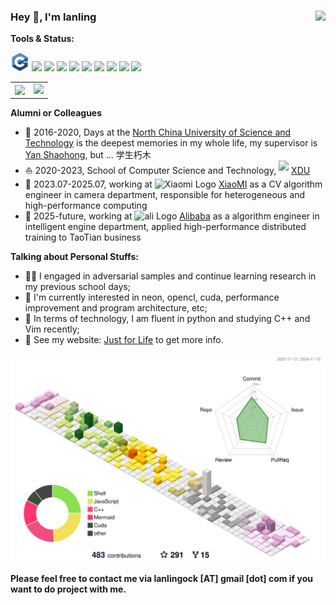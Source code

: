 ### Hey 👋, I'm lanling   <img align="right" src="https://visitor-badge.laobi.icu/badge?page_id=muyuuuu.muyuuuu">

<!--[ <br />](https://weibo.com/u/6600574650) -->
<!-- -  Youth begins in 2010 and ends in 2022;-->

<!-- <br /> -->

**Tools & Status:**

<code><img height="30" src="https://raw.githubusercontent.com/github/explore/80688e429a7d4ef2fca1e82350fe8e3517d3494d/topics/cpp/cpp.png"></code>
<code><img height="30" src="https://upload.wikimedia.org/wikipedia/commons/thumb/c/c3/Python-logo-notext.svg/220px-Python-logo-notext.svg.png"></code>
<code><img height="30" src="https://upload.wikimedia.org/wikipedia/commons/thumb/9/92/LaTeX_logo.svg/1599px-LaTeX_logo.svg.png"></code>
<code><img height="30" src="https://upload.wikimedia.org/wikipedia/commons/e/e8/Archlinux-logo-standard-version.png"></code>
<code><img height="30" src="https://upload.wikimedia.org/wikipedia/commons/7/77/Arm_logo_2017.svg"></code>
<code><img height="30" src="https://upload.wikimedia.org/wikipedia/commons/4/4d/OpenCL_logo.svg"></code>
<code><img height="30" src="https://upload.wikimedia.org/wikipedia/en/b/b9/Nvidia_CUDA_Logo.jpg"></code>
<code><img height="30" src="https://upload.wikimedia.org/wikipedia/commons/9/9f/Vimlogo.svg"></code>
<code><img height="30" src="https://upload.wikimedia.org/wikipedia/commons/9/96/Pytorch_logo.png"></code>
<code><img height="30" src="https://www.qt.io/hubfs/qt-design-system/assets/logos/qt-logo.svg"></code>

<table cellspacing="0" cellpadding="0">
  <tr align="center" valign="middle">
    <td><img align="left" src="https://github-readme-stats.vercel.app/api?username=muyuuuu&count_private=true"></td>
    <td><img  src="https://github-readme-streak-stats.herokuapp.com?user=muyuuuu"></td>
  </tr>
</table>

<!--
<table cellspacing="0" cellpadding="0">
  <tr align="center" valign="middle">
    <td><img width="100%" src="https://github-readme-activity-graph.cyclic.app/graph?username=muyuuuu&theme=github-light"></td>
  </tr>
</table>
-->

**Alumni or Colleagues**

- :rowboat: 2016-2020, Days at the [North China University of Science and Technology](https://www.ncst.edu.cn/) is the deepest memories in my whole life, my supervisor is [Yan Shaohong](http://lxy.ncst.edu.cn/col/1587717135030/2020/04/26/1587851377899.html), but ... 学生朽木
- :boat: 2020-2023, School of Computer Science and Technology, <img height="20" align="top" src="https://raw.githubusercontent.com/note286/xdulogo/refs/heads/main/%E8%A5%BF%E7%94%B5%E6%96%B0%E6%A0%87%E5%BF%971-%E7%BA%A2%E8%89%B2-%E9%80%8F%E6%98%8E.png">
  [XDU](https://cs.xidian.edu.cn/index.htm)
- :speedboat: 2023.07-2025.07, working at <img height="20" align="top" src="https://upload.wikimedia.org/wikipedia/commons/a/ae/Xiaomi_logo_%282021-%29.svg" alt="Xiaomi Logo"> [XiaoMI](https://hr.xiaomi.com/campus) as a CV algorithm engineer in camera department, responsible for heterogeneous and high-performance computing
- :ship: 2025-future, working at <img height="20" align="top" src="https://scontent-tpe1-1.xx.fbcdn.net/v/t39.30808-1/301486611_5317447644959583_4173764355163588926_n.jpg?stp=dst-jpg_s200x200_tt6&_nc_cat=103&ccb=1-7&_nc_sid=2d3e12&_nc_ohc=tN2dAYZ3Y7oQ7kNvwFSDDHf&_nc_oc=Admsji2G6JVZ0BOcJMyUW0dFkHB4N7J0-3SalbCIq--KyK3T1G9xlJ7Tehd8aAL-CTM&_nc_zt=24&_nc_ht=scontent-tpe1-1.xx&_nc_gid=CBJQWhJyse-T-W8kYRhBtA&oh=00_AfMAxJ3tTHjUxp9YWOziLUaFsQBirApW2NuEri88lUqxeA&oe=68631353" alt="ali Logo"> [Alibaba](https://ali-home.alibaba.com/about-alibaba) as a algorithm engineer in intelligent engine department, applied high-performance distributed training to TaoTian business

**Talking about Personal Stuffs:**

- 👨‍💻 I engaged in adversarial samples and continue learning research in my previous school days;
- 🌱 I'm currently interested in neon, opencl, cuda, performance improvement and program architecture, etc;
- 🤔 In terms of technology, I am fluent in python and studying C++ and Vim recently;
- 📝 See my website: [Just for Life](https://muyuuuu.github.io) to get more info.

 ![](profile-3d-contrib/profile-south-season-animate.svg)

**Please feel free to contact me via lanlingock [AT] gmail [dot] com if you want to do project with me.**
